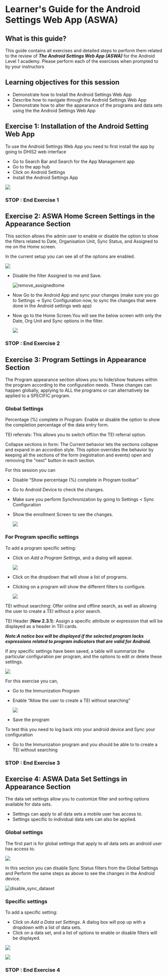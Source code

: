 # Learner's Guide for the Android Settings Web App (ASWA)

## What is this guide?

This guide contains all exercises and detailed steps to perform them related to the review of ***The Android Settings Web App (ASWA)*** for the Android Level 1 academy. Please perform each of the exercises when prompted to by your instructors

## Learning objectives for this session

* Demonstrate how to Install the Android Settings Web App
* Describe how to navigate through the Android Settings Web App
* Demonstrate how to alter the appearance of the programs and data sets using the the Android Settings Web App

## Exercise 1: Installation of the Android Setting Web App

To use the Android Settings Web App you need to first install the app by going to DHIS2 web interface

* Go to Search Bar and Search for the App Management app
* Go to the app hub
* Click on Android Settings
* Install the Android Settings App

![](images/androidsettingswebapp/image14.png)

### STOP : End Exercise 1 

## Exercise 2: ASWA Home Screen Settings in the Appearance Section

This section allows the admin user to enable or disable the option to show the filters related to Date, Organisation Unit, Sync Status, and Assigned to me on the Home screen.

In the current setup you can see all of the options are enabled.

![](images/androidsettingswebapp/image6.png)

* Disable the filter Assigned to me and Save.

  ![remove_assignedtome](images/androidsettingswebapp/remove_assignedtome.png)
  
* Now Go to the Android App and sync your changes (make sure you go to Settings -> Sync Configuration now, to sync the changes that were done in the Android settings web app)
* Now go to the Home Screen.You will see the below screen with only the Date, Org Unit and Sync options in the filter.

  ![](images/androidsettingswebapp/image5.png)

### STOP : End Exercise 2 

## Exercise 3: Program Settings in Appearance Section

The Program appearance section allows you to hide/show features within the program according to the configuration needs. These changes can happen globally, applying to ALL the programs or can alternatively be applied to a SPECIFIC program.

### Global Settings

Percentage (%) complete in Program: Enable or disable the option to show the completion percentage of the data entry form.

TEI referrals: This allows you to switch off/on the TEI referral option.

Collapse sections in form: The Current behavior lets the sections collapse and expand in an accordion style. This option overrides the behavior by keeping all the sections of the form (registration and events) open and removing the "next" button in each section.

For this session you can

* Disable “Show percentage (%) complete in Program toolbar”
* Go to Android Device to check the changes. 
* Make sure you perform Synchronization by going to Settings &lt; Sync Configuration
* Show the enrollment Screen to see the changes.

    ![](images/androidsettingswebapp/image7.png)

### For Program specific settings

To add a program specific setting:

* Click on _Add a Program Settings_, and a dialog will appear.

  ![](images/androidsettingswebapp/image11.png)
 
* Click on the dropdown that will show a list of programs.
* Clicking on a program will show the different filters to configure.

  ![](images/androidsettingswebapp/image10.png)

TEI without searching: Offer online and offline search, as well as allowing the user to create a TEI without a prior search.

TEI Header (**New 2.3.1**): Assign a specific attribute or expression that will be displayed as a header in TEI cards.

**_Note:A notice box will be displayed if the selected program lacks expressions related to program indicators that are valid for Android._**

If any specific settings have been saved, a table will summarize the particular configuration per program, and the options to edit or delete these settings.

![](images/androidsettingswebapp/image2.png)

For this exercise you can,

* Go to the Immunization Program
* Enable “Allow the user to create a TEI without searching”

    ![](images/androidsettingswebapp/image4.png)

* Save the program

To test this you need to log back into your android device and Sync your configuration

* Go to the Immunization program and you should be able to to create a TEI without searching

### STOP : End Exercise 3

## Exercise 4: ASWA Data Set Settings in Appearance Section

The data set settings allow you to customize filter and sorting options available for data sets. 

* Settings can apply to all data sets a mobile user has access to. 
* Settings specific to individual data sets can also be applied.

### Global settings

The first part is for global settings that apply to all data sets an android user has access to.

![](images/androidsettingswebapp/image13.png)

In this section you can disable Sync Status filters from the Global Settings and Perform the same steps as above to see the changes in the Android device.

![disable_sync_dataset](images/androidsettingswebapp/disable_sync_dataset.png)

### Specific settings

To add a specific setting:

* Click on _Add a Data set Settings_. A dialog box will pop up with a dropdown with a list of data sets.
* Click on a data set, and a list of options to enable or disable filters will be displayed.

![](images/androidsettingswebapp/image12.png)

![](images/androidsettingswebapp/image8.png)

### STOP : End Exercise 4